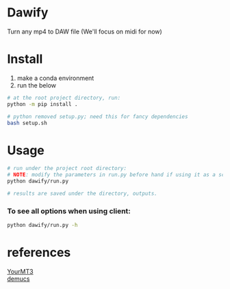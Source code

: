 # Dawify
Turn any mp4 to DAW file (We'll focus on midi for now)

# Install
1. make a conda environment
2. run the below
```bash
# at the root project directory, run:
python -m pip install .

# python removed setup.py; need this for fancy dependencies
bash setup.sh
```

# Usage
```bash
# run under the project root directory:
# NOTE: modify the parameters in run.py before hand if using it as a script
python dawify/run.py

# results are saved under the directory, outputs.
```

### To see all options when using client:
```bash
python dawify/run.py -h
```

# references
[YourMT3](https://github.com/mimbres/YourMT3)  
[demucs](https://github.com/facebookresearch/demucs)